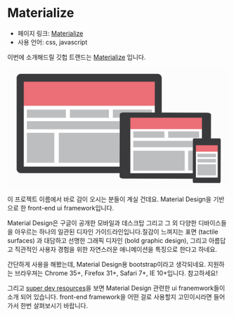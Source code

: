 # Materialize

- 페이지 링크: [Materialize](https://github.com/Dogfalo/materialize)
- 사용 언어: css, javascript

이번에 소개해드릴 깃헙 트랜드는 [Materialize](http://materializecss.com/) 입니다.

![이미지](../img/013-12.png)

이 프로젝트 이름에서 바로 감이 오시는 분들이 계실 건데요. Material Design을 기반으로 한 front-end ui framework입니다.

Material Design은 구글이 공개한 모바일과 데스크탑 그리고 그 외 다양한 디바이스들을 아우르는 하나의 일관된 디자인 가이드라인입니다.질감이 느껴지는 표면 (tactile surfaces) 과 대담하고 선명한 그래픽 디자인 (bold graphic design), 그리고 아름답고 직관적인 사용자 경험을 위한 자연스러운 애니메이션을 특징으로 한다고 하네요.

간단하게 사용을 해봤는데, Material Design용 bootstrap이라고 생각되네요.
지원하는 브라우져는 Chrome 35+, Firefox 31+, Safari 7+, IE 10+입니다. 참고하세요!

그리고 [super dev resources](http://superdevresources.com/material-design-web-ui-frameworks/)을 보면 Material Design 관련한 ui franemwork들이 소개 되어 있습니다. front-end framework을 어떤 걸로 사용할지 고민이시라면 들어가서 한번 살펴보시기 바랍니다.


